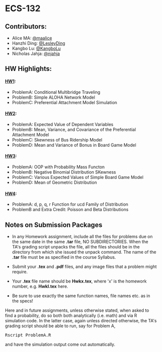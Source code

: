 # ECS-132

## Contributors:
* Alice MA: [@maalice](https://github.com/maalice)
* Hanzhi Ding: [@LesleyDing](https://github.com/LesleyDing)
* Kangbo Lu: [@KangboLu](https://github.com/KangboLu)
* Nicholas Jahja: [@njahja](https://github.com/njahja)

## HW Highlights:
#### [HW1](https://github.com/KangboLu/ECS-132/tree/master/HW1):
* ProblemA: Conditional Multibridge Traveling
* ProblemB: Simple ALOHA Network Model
* ProblemC: Preferential Attachment Model Simulation
#### [HW2](https://github.com/KangboLu/ECS-132/tree/master/HW2):
* ProblemA: Expected Value of Dependent Variables
* ProblemB: Mean, Variance, and Covariance of the Preferential Attachment Model
* ProblemC: Skewness of Bus Ridership Model
* ProblemD: Mean and Variance of Bonus in Board Game Model
#### [HW3](https://github.com/KangboLu/ECS-132/tree/master/HW3):
* ProblemA: OOP with Probability Mass Functon
* ProblemB: Negative Binomial Distribution SKewness
* ProblemC: Various Expected Values of Simple Board Game Model
* ProblemD: Mean of Geometric Distribution
#### [HW4](https://github.com/KangboLu/ECS-132/tree/master/HW4):
* ProblemA: d, p, q, r Function for ucd Family of Distribution
* ProblemB and Extra Credit: Poisson and Beta Distributions

## Notes on Submission Packages

*   In any Homework assignment, include all the files for problems due on the same date in the same **.tar** file, NO SUBDIRECTORIES. When the TA's grading script unpacks the file, all the files should be in the directory from which she issued the unpack command. The name of the **.tar** file must be as specified in the course Syllabus.

*   Submit your **.tex** and **.pdf** files, and any image files that a problem might require.

*   Your **.tex** file name should be **Hwkx.tex**, where 'x' is the homework number, e.g. **HwkI.tex** here.

*   Be sure to use exactly the same function names, file names etc. as in the specs!

Here and in future assignments, unless otherwise stated, when asked to find a probability, do so both both analytically (i.e. math) and via R simulation code. In the latter case, again unless directed otherwise, the TA's grading script should be able to run, say for Problem A,

<pre>Rscript ProblemA.R
</pre>

and have the simulation output come out automatically.

